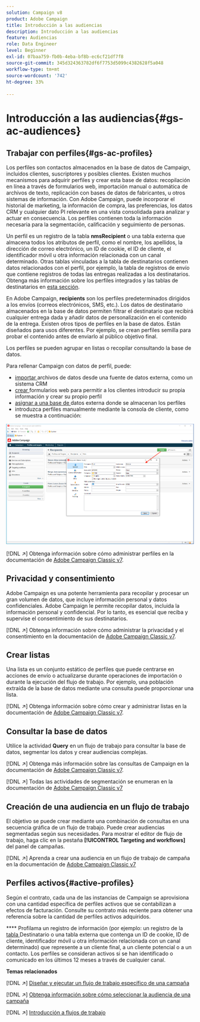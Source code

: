 ```yaml
---
solution: Campaign v8
product: Adobe Campaign
title: Introducción a las audiencias
description: Introducción a las audiencias
feature: Audiencias
role: Data Engineer
level: Beginner
exl-id: 07baa759-fb0b-4eba-bf8b-ec6cf21df7f8
source-git-commit: 345d324363782df6f7753d5099c4382628f5a048
workflow-type: tm+mt
source-wordcount: '742'
ht-degree: 33%

---
```


# Introducción a las audiencias{#gs-ac-audiences}

## Trabajar con perfiles{#gs-ac-profiles}

Los perfiles son contactos almacenados en la base de datos de Campaign, incluidos clientes, suscriptores y posibles clientes. Existen muchos mecanismos para adquirir perfiles y crear esta base de datos: recopilación en línea a través de formularios web, importación manual o automática de archivos de texto, replicación con bases de datos de fabricantes, u otros sistemas de información. Con Adobe Campaign, puede incorporar el historial de marketing, la información de compra, las preferencias, los datos CRM y cualquier dato PI relevante en una vista consolidada para analizar y actuar en consecuencia. Los perfiles contienen toda la información necesaria para la segmentación, calificación y seguimiento de personas.

Un perfil es un registro de la tabla **nmsRecipient** o una tabla externa que almacena todos los atributos de perfil, como el nombre, los apellidos, la dirección de correo electrónico, un ID de cookie, el ID de cliente, el identificador móvil u otra información relacionada con un canal determinado. Otras tablas vinculadas a la tabla de destinatarios contienen datos relacionados con el perfil, por ejemplo, la tabla de registros de envío que contiene registros de todas las entregas realizadas a los destinatarios. Obtenga más información sobre los perfiles integrados y las tablas de destinatarios en [esta sección](../dev/datamodel.md#ootb-profiles).

En Adobe Campaign, **recipients** son los perfiles predeterminados dirigidos a los envíos (correos electrónicos, SMS, etc.). Los datos de destinatario almacenados en la base de datos permiten filtrar el destinatario que recibirá cualquier entrega dada y añadir datos de personalización en el contenido de la entrega. Existen otros tipos de perfiles en la base de datos. Están diseñados para usos diferentes. Por ejemplo, se crean perfiles semilla para probar el contenido antes de enviarlo al público objetivo final.

Los perfiles se pueden agrupar en listas o recopilar consultando la base de datos.


Para rellenar Campaign con datos de perfil, puede:

* [importar ](import.md) archivos de datos desde una fuente de datos externa, como un sistema CRM
* [crear ](../dev/webapps.md) formularios web para permitir a los clientes introducir su propia información y crear su propio perfil
* [asignar a una base de ](../connect/fda.md) datos externa donde se almacenan los perfiles
* introduzca perfiles manualmente mediante la consola de cliente, como se muestra a continuación:

![](assets/create-profile.png)


[!DNL :arrow_upper_right:] Obtenga información sobre cómo administrar perfiles en la documentación de  [Adobe Campaign Classic v7](https://experienceleague.adobe.com/docs/campaign-classic/using/getting-started/profile-management/about-profiles.html).


## Privacidad y consentimiento

Adobe Campaign es una potente herramienta para recopilar y procesar un gran volumen de datos, que incluye información personal y datos confidenciales. Adobe Campaign le permite recopilar datos, incluida la información personal y confidencial. Por lo tanto, es esencial que reciba y supervise el consentimiento de sus destinatarios.

[!DNL :arrow_upper_right:] Obtenga información sobre cómo administrar la privacidad y el consentimiento en la documentación de  [Adobe Campaign Classic v7](https://experienceleague.adobe.com/docs/campaign-classic/using/getting-started/privacy/privacy-and-recommendations.html).

## Crear listas

Una lista es un conjunto estático de perfiles que puede centrarse en acciones de envío o actualizarse durante operaciones de importación o durante la ejecución del flujo de trabajo. Por ejemplo, una población extraída de la base de datos mediante una consulta puede proporcionar una lista.

[!DNL :arrow_upper_right:] Obtenga información sobre cómo crear y administrar listas en la documentación de  [Adobe Campaign Classic v7](https://experienceleague.adobe.com/docs/campaign-classic/using/getting-started/profile-management/creating-and-managing-lists.html).

## Consultar la base de datos

Utilice la actividad **Query** en un flujo de trabajo para consultar la base de datos, segmentar los datos y crear audiencias complejas.

[!DNL :arrow_upper_right:] Obtenga más información sobre las consultas de Campaign en la documentación de  [Adobe Campaign Classic v7](https://experienceleague.adobe.com/docs/campaign-classic/using/automating-with-workflows/introduction/targeting-data.html).

[!DNL :arrow_upper_right:] Todas las actividades de segmentación se enumeran en la documentación de  [Adobe Campaign Classic v7](https://experienceleague.adobe.com/docs/campaign-classic/using/automating-with-workflows/targeting-activities/about-targeting-activities.html)

## Creación de una audiencia en un flujo de trabajo

El objetivo se puede crear mediante una combinación de consultas en una secuencia gráfica de un flujo de trabajo. Puede crear audiencias segmentadas según sus necesidades. Para mostrar el editor de flujo de trabajo, haga clic en la pestaña **[!UICONTROL Targeting and workflows]** del panel de campañas.

[!DNL :arrow_upper_right:] Aprenda a crear una audiencia en un flujo de trabajo de campaña en la documentación de  [Adobe Campaign Classic v7](https://experienceleague.adobe.com/docs/campaign-classic/using/orchestrating-campaigns/orchestrate-campaigns/marketing-campaign-target.html?lang=en#building-the-main-target-in-a-workflow)


## Perfiles activos{#active-profiles}

Según el contrato, cada una de las instancias de Campaign se aprovisiona con una cantidad específica de perfiles activos que se contabilizan a efectos de facturación. Consulte su contrato más reciente para obtener una referencia sobre la cantidad de perfiles activos adquiridos.

**** Profilama un registro de información (por ejemplo: un registro de la  [tabla ](../dev/datamodel.md) Destinatario o una tabla externa que contenga un ID de cookie, ID de cliente, identificador móvil u otra información relacionada con un canal determinado) que represente a un cliente final, a un cliente potencial o a un contacto. Los perfiles se consideran activos si se han identificado o comunicado en los últimos 12 meses a través de cualquier canal.

<!--
You can monitor the number of active profiles used on your instances directly from Campaign Control Panel. 

[!DNL :arrow_upper_right:] For more on this, refer to the [Control Panel documentation](https://docs.adobe.com/content/help/en/control-panel/using/performance-monitoring/active-profiles-monitoring.html).
-->

**Temas relacionados**

[!DNL :arrow_upper_right:] [Diseñar y ejecutar un flujo de trabajo específico de una campaña](https://experienceleague.adobe.com/docs/campaign-classic/using/automating-with-workflows/introduction/building-a-workflow.html)

[!DNL :arrow_upper_right:] [Obtenga información sobre cómo seleccionar la audiencia de una campaña](https://experienceleague.adobe.com/docs/campaign-classic/using/orchestrating-campaigns/orchestrate-campaigns/marketing-campaign-target.html)

[!DNL :arrow_upper_right:] [Introducción a flujos de trabajo](https://experienceleague.adobe.com/docs/campaign-classic/using/automating-with-workflows/introduction/about-workflows.html)
